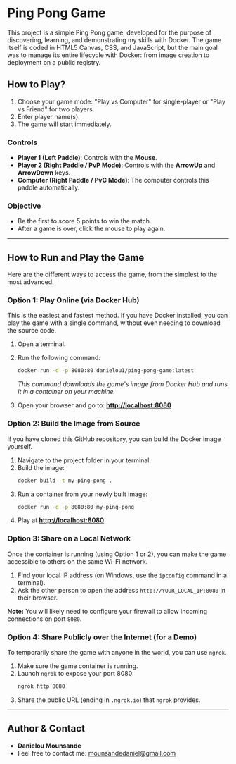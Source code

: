 # Ping Pong Game

This project is a simple Ping Pong game, developed for the purpose of discovering, learning, and demonstrating my skills with Docker. The game itself is coded in HTML5 Canvas, CSS, and JavaScript, but the main goal was to manage its entire lifecycle with Docker: from image creation to deployment on a public registry.

## How to Play?

1.  Choose your game mode: "Play vs Computer" for single-player or "Play vs Friend" for two players.
2.  Enter player name(s).
3.  The game will start immediately.

### Controls
- **Player 1 (Left Paddle)**: Controls with the **Mouse**.
- **Player 2 (Right Paddle / PvP Mode)**: Controls with the **ArrowUp** and **ArrowDown** keys.
- **Computer (Right Paddle / PvC Mode)**: The computer controls this paddle automatically.

### Objective
- Be the first to score 5 points to win the match.
- After a game is over, click the mouse to play again.

---

## How to Run and Play the Game

Here are the different ways to access the game, from the simplest to the most advanced.

### Option 1: Play Online (via Docker Hub)

This is the easiest and fastest method. If you have Docker installed, you can play the game with a single command, without even needing to download the source code.

1. Open a terminal.
2. Run the following command:
   ```bash
   docker run -d -p 8080:80 danielou1/ping-pong-game:latest
   ```
   *This command downloads the game's image from Docker Hub and runs it in a container on your machine.*

3. Open your browser and go to: **[http://localhost:8080](http://localhost:8080)**

### Option 2: Build the Image from Source

If you have cloned this GitHub repository, you can build the Docker image yourself.

1. Navigate to the project folder in your terminal.
2. Build the image:
   ```bash
   docker build -t my-ping-pong .
   ```
3. Run a container from your newly built image:
   ```bash
   docker run -d -p 8080:80 my-ping-pong
   ```
4. Play at **[http://localhost:8080](http://localhost:8080)**.

### Option 3: Share on a Local Network

Once the container is running (using Option 1 or 2), you can make the game accessible to others on the same Wi-Fi network.

1. Find your local IP address (on Windows, use the `ipconfig` command in a terminal).
2. Ask the other person to open the address `http://YOUR_LOCAL_IP:8080` in their browser.

**Note:** You will likely need to configure your firewall to allow incoming connections on port `8080`.

### Option 4: Share Publicly over the Internet (for a Demo)

To temporarily share the game with anyone in the world, you can use `ngrok`.

1. Make sure the game container is running.
2. Launch `ngrok` to expose your port 8080:
   ```bash
   ngrok http 8080
   ```
3. Share the public URL (ending in `.ngrok.io`) that `ngrok` provides.

---

## Author & Contact

- **Danielou Mounsande**
- Feel free to contact me: [mounsandedaniel@gmail.com](mailto:mounsandedaniel@gmail.com)
